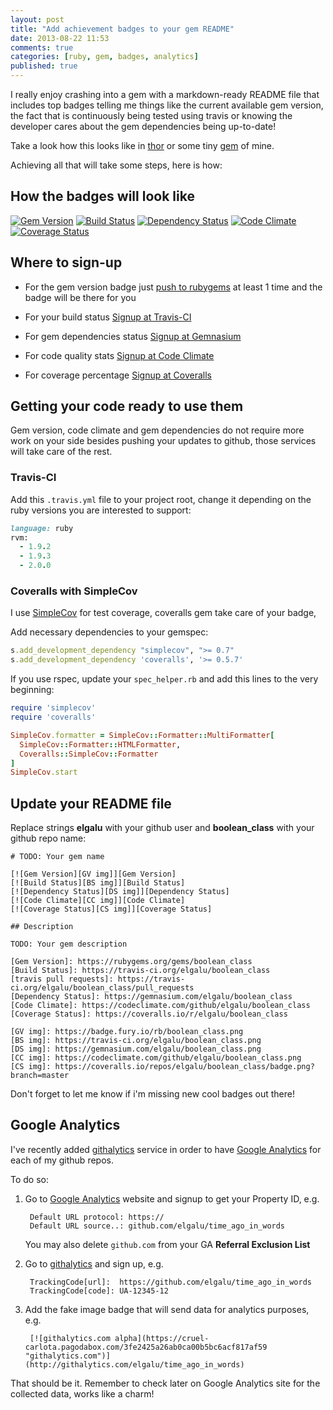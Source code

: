 ```yaml
---
layout: post
title: "Add achievement badges to your gem README"
date: 2013-08-22 11:53
comments: true
categories: [ruby, gem, badges, analytics]
published: true
---
```

I really enjoy crashing into a gem with a markdown-ready README file that includes top badges telling me things like the current available gem version, the fact that is continuously being tested using travis or knowing the developer cares about the gem dependencies being up-to-date!

Take a look how this looks like in [thor][] or some tiny [gem][boolean_class] of mine.

Achieving all that will take some steps, here is how:

## How the badges will look like

[![Gem Version][GV img]][Gem Version]
[![Build Status][BS img]][Build Status]
[![Dependency Status][DS img]][Dependency Status]
[![Code Climate][CC img]][Code Climate]
[![Coverage Status][CS img]][Coverage Status]

## Where to sign-up

+ For the gem version badge just [push to rubygems] at least 1 time and the badge will be there for you

+ For your build status [Signup at Travis-CI](https://travis-ci.org/profile)

+ For gem dependencies status [Signup at Gemnasium](https://gemnasium.com/users/auth/github)

+ For code quality stats [Signup at Code Climate](https://codeclimate.com/github/signup)

+ For coverage percentage [Signup at Coveralls](https://coveralls.io/repos/new)

## Getting your code ready to use them

Gem version, code climate and gem dependencies do not require more work on your side besides pushing your updates to github, those services will take care of the rest.

### Travis-CI

Add this `.travis.yml` file to your project root, change it depending on the ruby versions you are interested to support:

```ruby
language: ruby
rvm:
  - 1.9.2
  - 1.9.3
  - 2.0.0
```

### Coveralls with SimpleCov

I use [SimpleCov] for test coverage, coveralls gem take care of your badge,

Add necessary dependencies to your gemspec:

```ruby
s.add_development_dependency "simplecov", ">= 0.7"
s.add_development_dependency 'coveralls', '>= 0.5.7'
```

If you use rspec, update your `spec_helper.rb` and add this lines to the very beginning:

```ruby
require 'simplecov'
require 'coveralls'

SimpleCov.formatter = SimpleCov::Formatter::MultiFormatter[
  SimpleCov::Formatter::HTMLFormatter,
  Coveralls::SimpleCov::Formatter
]
SimpleCov.start
```

## Update your README file

Replace strings __elgalu__ with your github user and __boolean_class__ with your github repo name:

    # TODO: Your gem name

    [![Gem Version][GV img]][Gem Version]
    [![Build Status][BS img]][Build Status]
    [![Dependency Status][DS img]][Dependency Status]
    [![Code Climate][CC img]][Code Climate]
    [![Coverage Status][CS img]][Coverage Status]

    ## Description

    TODO: Your gem description

    [Gem Version]: https://rubygems.org/gems/boolean_class
    [Build Status]: https://travis-ci.org/elgalu/boolean_class
    [travis pull requests]: https://travis-ci.org/elgalu/boolean_class/pull_requests
    [Dependency Status]: https://gemnasium.com/elgalu/boolean_class
    [Code Climate]: https://codeclimate.com/github/elgalu/boolean_class
    [Coverage Status]: https://coveralls.io/r/elgalu/boolean_class

    [GV img]: https://badge.fury.io/rb/boolean_class.png
    [BS img]: https://travis-ci.org/elgalu/boolean_class.png
    [DS img]: https://gemnasium.com/elgalu/boolean_class.png
    [CC img]: https://codeclimate.com/github/elgalu/boolean_class.png
    [CS img]: https://coveralls.io/repos/elgalu/boolean_class/badge.png?branch=master

Don't forget to let me know if i'm missing new cool badges out there!

## Google Analytics

I've recently added [githalytics][] service in order to have [Google Analytics][] for each of my github repos.

To do so:

1. Go to [Google Analytics][] website and signup to get your Property ID, e.g.

        Default URL protocol: https://
        Default URL source..: github.com/elgalu/time_ago_in_words

    You may also delete `github.com` from your GA **Referral Exclusion List**

2. Go to [githalytics][] and sign up, e.g.

        TrackingCode[url]:  https://github.com/elgalu/time_ago_in_words
        TrackingCode[code]: UA-12345-12

3. Add the fake image badge that will send data for analytics purposes, e.g.

        [![githalytics.com alpha](https://cruel-carlota.pagodabox.com/3fe2425a26ab0ca00b5bc6acf817af59 "githalytics.com")](http://githalytics.com/elgalu/time_ago_in_words)

That should be it. Remember to check later on Google Analytics site for the collected data, works like a charm!


[thor]: https://github.com/wycats/thor#thor
[boolean_class]: https://github.com/elgalu/boolean_class#booleanclass
[push to rubygems]: http://guides.rubygems.org/command-reference/#gem_push
[SimpleCov]: https://github.com/colszowka/simplecov

[GV img]: https://badge.fury.io/rb/boolean_class.png
[BS img]: https://travis-ci.org/elgalu/boolean_class.png
[DS img]: https://gemnasium.com/elgalu/boolean_class.png
[CC img]: https://codeclimate.com/github/elgalu/boolean_class.png
[CS img]: https://coveralls.io/repos/elgalu/boolean_class/badge.png?branch=master

[Gem Version]: https://rubygems.org/gems/boolean_class
[Build Status]: https://travis-ci.org/elgalu/boolean_class
[travis pull requests]: https://travis-ci.org/elgalu/boolean_class/pull_requests
[Dependency Status]: https://gemnasium.com/elgalu/boolean_class
[Code Climate]: https://codeclimate.com/github/elgalu/boolean_class
[Coverage Status]: https://coveralls.io/r/elgalu/boolean_class

[Google Analytics]: http://www.google.com/analytics/
[githalytics]: http://githalytics.com/

